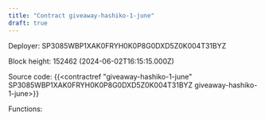 ```yaml
---
title: "Contract giveaway-hashiko-1-june"
draft: true
---
```

Deployer: SP3085WBP1XAK0FRYH0K0P8G0DXD5Z0K004T31BYZ


 



Block height: 152462 (2024-06-02T16:15:15.000Z)

Source code: {{<contractref "giveaway-hashiko-1-june" SP3085WBP1XAK0FRYH0K0P8G0DXD5Z0K004T31BYZ giveaway-hashiko-1-june>}}

Functions:


